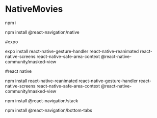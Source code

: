 # NativeMovies

npm i 

npm install @react-navigation/native

#expo

expo install react-native-gesture-handler react-native-reanimated react-native-screens react-native-safe-area-context @react-native-community/masked-view

#react native

npm install react-native-reanimated react-native-gesture-handler react-native-screens react-native-safe-area-context @react-native-community/masked-view


npm install @react-navigation/stack

npm install @react-navigation/bottom-tabs

